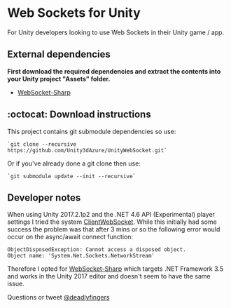 # Web Sockets for Unity

For Unity developers looking to use Web Sockets in their Unity game / app.

## External dependencies
**First download the required dependencies and extract the contents into your Unity project "Assets" folder.**
- [WebSocket-Sharp](https://github.com/sta/websocket-sharp)

## :octocat: Download instructions
This project contains git submodule dependencies so use:

    `git clone --recursive https://github.com/Unity3dAzure/UnityWebSocket.git`

Or if you've already done a git clone then use:

    `git submodule update --init --recursive`

## Developer notes

When using Unity 2017.2.1p2 and the .NET 4.6 API (Experimental) player settings I tried the system [ClientWebSocket](https://msdn.microsoft.com/en-us/library/system.net.websockets.clientwebsocket%28v=vs.110%29.aspx?f=255&MSPPError=-2147217396). While this initially had some success the problem was that after 3 mins or so the following error would occur on the async/await connect function:

```
ObjectDisposedException: Cannot access a disposed object.
Object name: 'System.Net.Sockets.NetworkStream'
```

Therefore I opted for [WebSocket-Sharp](https://github.com/sta/websocket-sharp) which targets .NET Framework 3.5 and works in the Unity 2017 editor and doesn't seem to have the same issue.

Questions or tweet [@deadlyfingers](https://twitter.com/deadlyfingers)
